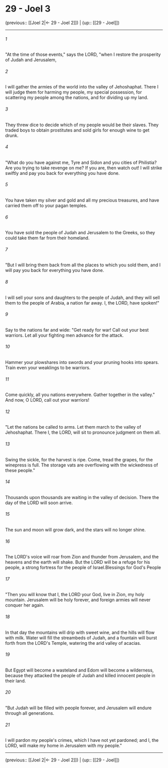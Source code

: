 # 29 - Joel 3

(previous:: [[Joel 2|← 29 - Joel 2]]) | (up:: [[29 - Joel]])

***


###### 1 
"At the time of those events," says the LORD, "when I restore the prosperity of Judah and Jerusalem, 

###### 2 
I will gather the armies of the world into the valley of Jehoshaphat. There I will judge them for harming my people, my special possession, for scattering my people among the nations, and for dividing up my land. 

###### 3 
They threw dice to decide which of my people would be their slaves. They traded boys to obtain prostitutes and sold girls for enough wine to get drunk. 

###### 4 
"What do you have against me, Tyre and Sidon and you cities of Philistia? Are you trying to take revenge on me? If you are, then watch out! I will strike swiftly and pay you back for everything you have done. 

###### 5 
You have taken my silver and gold and all my precious treasures, and have carried them off to your pagan temples. 

###### 6 
You have sold the people of Judah and Jerusalem to the Greeks, so they could take them far from their homeland. 

###### 7 
"But I will bring them back from all the places to which you sold them, and I will pay you back for everything you have done. 

###### 8 
I will sell your sons and daughters to the people of Judah, and they will sell them to the people of Arabia, a nation far away. I, the LORD, have spoken!" 

###### 9 
Say to the nations far and wide: "Get ready for war! Call out your best warriors. Let all your fighting men advance for the attack. 

###### 10 
Hammer your plowshares into swords and your pruning hooks into spears. Train even your weaklings to be warriors. 

###### 11 
Come quickly, all you nations everywhere. Gather together in the valley." And now, O LORD, call out your warriors! 

###### 12 
"Let the nations be called to arms. Let them march to the valley of Jehoshaphat. There I, the LORD, will sit to pronounce judgment on them all. 

###### 13 
Swing the sickle, for the harvest is ripe. Come, tread the grapes, for the winepress is full. The storage vats are overflowing with the wickedness of these people." 

###### 14 
Thousands upon thousands are waiting in the valley of decision. There the day of the LORD will soon arrive. 

###### 15 
The sun and moon will grow dark, and the stars will no longer shine. 

###### 16 
The LORD's voice will roar from Zion and thunder from Jerusalem, and the heavens and the earth will shake. But the LORD will be a refuge for his people, a strong fortress for the people of Israel.Blessings for God's People 

###### 17 
"Then you will know that I, the LORD your God, live in Zion, my holy mountain. Jerusalem will be holy forever, and foreign armies will never conquer her again. 

###### 18 
In that day the mountains will drip with sweet wine, and the hills will flow with milk. Water will fill the streambeds of Judah, and a fountain will burst forth from the LORD's Temple, watering the arid valley of acacias. 

###### 19 
But Egypt will become a wasteland and Edom will become a wilderness, because they attacked the people of Judah and killed innocent people in their land. 

###### 20 
"But Judah will be filled with people forever, and Jerusalem will endure through all generations. 

###### 21 
I will pardon my people's crimes, which I have not yet pardoned; and I, the LORD, will make my home in Jerusalem with my people."

***

(previous:: [[Joel 2|← 29 - Joel 2]]) | (up:: [[29 - Joel]])
